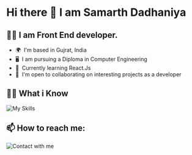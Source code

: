 # Hi there 👋 I am Samarth Dadhaniya

## :technologist: I am Front End developer.

*   🌍  I'm based in Gujrat, India
*   🖥️  I am pursuing a Diploma in Computer Engineering
*   🧠  Currently learning React.Js
*   🤝  I'm open to collaborating on interesting projects as a developer

## :student: What i Know

![My Skills](https://skillicons.dev/icons?i=html,css,js,bootstrap,vscode,figma,xd)

## 📫 How to reach me:

![Contact with me](https://skillicons.dev/icons?i=linkedin,instagram)



<!--
**samarthdadhaniya/samarthdadhaniya** is a ✨ _special_ ✨ repository because its `README.md` (this file) appears on your GitHub profile.

Here are some ideas to get you started:

- 🔭 I’m currently working on ...
- 🌱 I’m currently learning ...
- 👯 I’m looking to collaborate on ...
- 🤔 I’m looking for help with ...
- 💬 Ask me about ...
- 📫 How to reach me: ...
- 😄 Pronouns: ...
- ⚡ Fun fact: ...
-->
